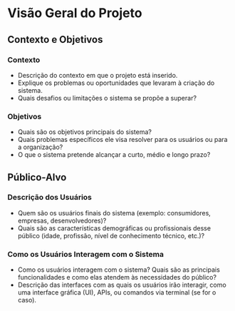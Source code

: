 # Visão Geral do Projeto

## Contexto e Objetivos

### Contexto
- Descrição do contexto em que o projeto está inserido.
- Explique os problemas ou oportunidades que levaram à criação do sistema.
- Quais desafios ou limitações o sistema se propõe a superar?

### Objetivos
- Quais são os objetivos principais do sistema? 
- Quais problemas específicos ele visa resolver para os usuários ou para a organização?
- O que o sistema pretende alcançar a curto, médio e longo prazo?

## Público-Alvo

### Descrição dos Usuários
- Quem são os usuários finais do sistema (exemplo: consumidores, empresas, desenvolvedores)?
- Quais são as características demográficas ou profissionais desse público (idade, profissão, nível de conhecimento técnico, etc.)?

### Como os Usuários Interagem com o Sistema
- Como os usuários interagem com o sistema? Quais são as principais funcionalidades e como elas atendem às necessidades do público?
- Descrição das interfaces com as quais os usuários irão interagir, como uma interface gráfica (UI), APIs, ou comandos via terminal (se for o caso).
